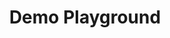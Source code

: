 ---
title: Demo Playground
license: apache-2.0
emoji: ⚡
colorFrom: purple
colorTo: green
sdk: docker
app_port: 7860
pinned: false
thumbnail: >-
  https://cdn-uploads.huggingface.co/production/uploads/686e28b405d4ddcdd96adeb2/i9iufR3L-rgj39mk_B9QW.jpeg
# Used to promote this Hugging Face Space
models:
- hadadrjt/JARVIS
- agentica-org/DeepCoder-14B-Preview
- agentica-org/DeepSWE-Preview
- fka/awesome-chatgpt-prompts
- black-forest-labs/FLUX.1-Kontext-dev
- ChatDOC/OCRFlux-3B
- deepseek-ai/DeepSeek-R1
- deepseek-ai/DeepSeek-R1-0528
- deepseek-ai/DeepSeek-R1-Distill-Llama-70B
- deepseek-ai/DeepSeek-R1-Distill-Qwen-32B
- deepseek-ai/DeepSeek-R1-0528-Qwen3-8B
- deepseek-ai/DeepSeek-V3-0324
- google/gemma-3-1b-it
- google/gemma-3-27b-it
- google/gemma-3-4b-it
- google/gemma-3n-E4B-it
- google/gemma-3n-E4B-it-litert-preview
- google/medsiglip-448
- kyutai/tts-1.6b-en_fr
- meta-llama/Llama-3.1-8B-Instruct
- meta-llama/Llama-3.2-3B-Instruct
- meta-llama/Llama-3.3-70B-Instruct
- meta-llama/Llama-4-Maverick-17B-128E-Instruct
- meta-llama/Llama-4-Scout-17B-16E-Instruct
- microsoft/Phi-4-mini-instruct
- mistralai/Devstral-Small-2505
- mistralai/Mistral-Small-3.1-24B-Instruct-2503
- openai/webgpt_comparisons
- openai/whisper-large-v3-turbo
- openai/gpt-oss-120b
- openai/gpt-oss-20b
- Qwen/QwQ-32B
- Qwen/Qwen2.5-VL-32B-Instruct
- Qwen/Qwen2.5-VL-3B-Instruct
- Qwen/Qwen2.5-VL-72B-Instruct
- Qwen/Qwen3-235B-A22B
- THUDM/GLM-4.1V-9B-Thinking
- tngtech/DeepSeek-TNG-R1T2-Chimera
- moonshotai/Kimi-K2-Instruct
- Qwen/Qwen3-235B-A22B-Instruct-2507
- Qwen/Qwen3-Coder-480B-A35B-Instruct
- Qwen/Qwen3-235B-A22B-Thinking-2507
- zai-org/GLM-4.5
- zai-org/GLM-4.5-Air
- zai-org/GLM-4.5V
---